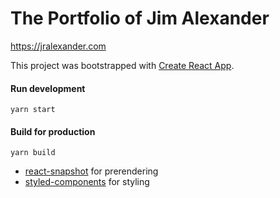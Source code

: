 # The Portfolio of Jim Alexander

https://jralexander.com

This project was bootstrapped with [Create React App](https://github.com/facebookincubator/create-react-app).

#### Run development
```
yarn start
```

#### Build for production
```
yarn build
```

* [react-snapshot](https://www.npmjs.com/package/react-snapshot) for prerendering
* [styled-components](https://github.com/styled-components/styled-components) for styling
